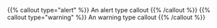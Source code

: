 ---
---
<test name="should render successful with alert">
  {{% callout type="alert" %}}
  An alert type callout
  {{% /callout %}}
</test>

<test name="should render successful with warning">
  {{% callout type="warning" %}}
  An warning type callout
  {{% /callout %}}
</test>